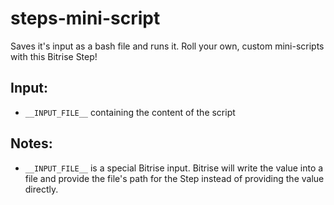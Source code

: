 steps-mini-script
=================

Saves it's input as a bash file and runs it. Roll your own, custom mini-scripts with this Bitrise Step!


## Input:
- `__INPUT_FILE__` containing the content of the script


## Notes:
- `__INPUT_FILE__` is a special Bitrise input. Bitrise will write the value into a file and provide the file's path for the Step instead of providing the value directly.